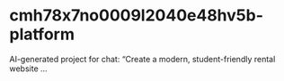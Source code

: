 # cmh78x7no0009l2040e48hv5b-platform
AI-generated project for chat: “Create a modern, student-friendly rental website ...
